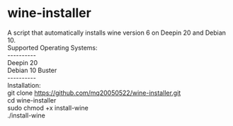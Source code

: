 # wine-installer
A script that automatically installs wine version 6 on Deepin 20 and Debian 10. \
Supported Operating Systems: \
----------\
Deepin 20\
Debian 10 Buster\
----------\
Installation: \
git clone https://github.com/mq20050522/wine-installer.git \
cd wine-installer\
sudo chmod +x install-wine\
./install-wine
